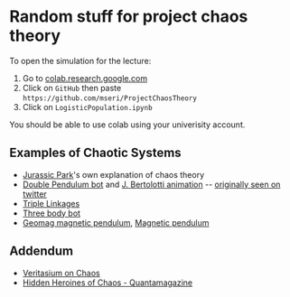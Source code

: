 # Random stuff for project chaos theory

To open the simulation for the lecture:

1. Go to [colab.research.google.com](colab.research.google.com)
2. Click on `GitHub` then paste `https://github.com/mseri/ProjectChaosTheory`
3. Click on `LogisticPopulation.ipynb`

You should be able to use colab using your univerisity account.

## Examples of Chaotic Systems

- [Jurassic Park](https://youtu.be/5cVLUPwrSmU)'s own explanation of chaos theory
- [Double Pendulum bot](https://twitter.com/pendulum_bot) and [J. Bertolotti animation](https://commons.wikimedia.org/wiki/File:Doublependula.gif) -- [originally seen on twitter](https://twitter.com/j_bertolotti/status/1031466199866114049)
- [Triple Linkages](https://youtu.be/aVjj6VE-tNg)
- [Three body bot](https://twitter.com/ThreeBodyBot)
- [Geomag magnetic pendulum](https://youtu.be/Qe5Enm96MFQ), [Magnetic pendulum](https://youtu.be/nDTxJlXLoZE)

## Addendum

- [Veritasium on Chaos](https://youtu.be/ovJcsL7vyrk)
- [Hidden Heroines of Chaos - Quantamagazine](https://www.quantamagazine.org/hidden-heroines-of-chaos-ellen-fetter-and-margaret-hamilton-20190520/)
